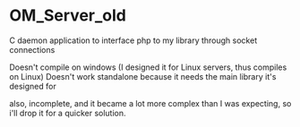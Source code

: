 # OM_Server_old
C daemon application to interface php to my library through socket connections

Doesn't compile on windows (I designed it for Linux servers, thus compiles on Linux)
Doesn't work standalone because it needs the main library it's designed for

also, incomplete, and it became a lot more complex than I was expecting, so i'll drop it for a quicker solution.
